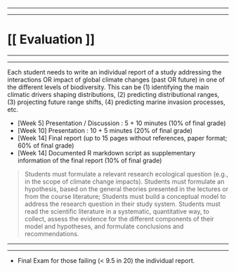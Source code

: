 ---------------------------------------------------------------------
---------------------------------------------------------------------

# [[ Evaluation ]]

-----
-----

Each student needs to write an individual report of a study addressing the interactions OR impact of global climate changes (past OR future) in one of the different levels of biodiversity. This can be (1) identifying the main climatic drivers shaping distributions, (2) predicting distributional ranges, (3) projecting  future range shifts, (4) predicting marine invasion processes, etc.

- [Week 5] Presentation / Discussion : 5 + 10 minutes (10% of final grade)
- [Week 10] Presentation : 10 + 5 minutes (20% of final grade)
- [Week 14] Final report (up to 15 pages without references, paper format; 60% of final grade)
- [Week 14] Documented R markdown script as supplementary information of the final report (10% of final grade)

> Students must formulate a relevant research ecological question (e.g., in the scope of climate change impacts).
> Students must formulate an hypothesis, based on the general theories presented in the lectures or from the course literature;
> Students must build a conceptual model to address the research question in their study system.
> Students must read the scientific literature in a systematic, quantitative way, to collect, assess the evidence for the different components of their model and hypotheses, and formulate conclusions and recommendations.

-----
-----

- Final Exam for those failing (< 9.5 in 20) the individual report.
